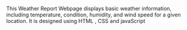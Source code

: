 This Weather Report Webpage displays basic weather information, including temperature, condition, humidity, and wind speed for a given location. It is designed using HTML , CSS and javaScript
